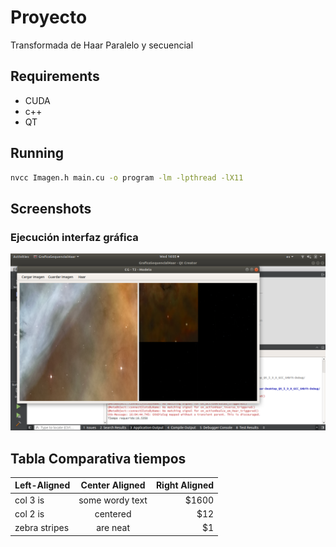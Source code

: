 # Proyecto 

Transformada de Haar Paralelo y secuencial
## Requirements

* CUDA
* c++
* QT

## Running

```bash
nvcc Imagen.h main.cu -o program -lm -lpthread -lX11

```

## Screenshots

### Ejecución interfaz gráfica

![alt text](https://raw.githubusercontent.com/RGiskard/TopicosCG/master/Final/Data/haarseq1.png)

## Tabla Comparativa tiempos
| Left-Aligned  | Center Aligned  | Right Aligned |
| :------------ |:---------------:| -----:|
| col 3 is      | some wordy text | $1600 |
| col 2 is      | centered        |   $12 |
| zebra stripes | are neat        |    $1 |









